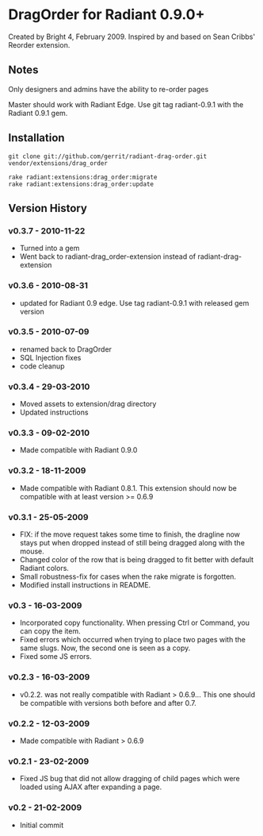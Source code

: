 # DragOrder for Radiant 0.9.0+

Created by Bright 4, February 2009. Inspired by and based on Sean Cribbs' Reorder extension.

## Notes

Only designers and admins have the ability to re-order pages

Master should work with Radiant Edge. Use git tag radiant-0.9.1 with the Radiant 0.9.1 gem.

## Installation

    git clone git://github.com/gerrit/radiant-drag-order.git vendor/extensions/drag_order
    
    rake radiant:extensions:drag_order:migrate
    rake radiant:extensions:drag_order:update

## Version History

### v0.3.7 - 2010-11-22

* Turned into a gem
* Went back to radiant-drag_order-extension instead of radiant-drag-extension

### v0.3.6 - 2010-08-31

* updated for Radiant 0.9 edge. Use tag radiant-0.9.1 with released gem version

### v0.3.5 - 2010-07-09

* renamed back to DragOrder
* SQL Injection fixes
* code cleanup

### v0.3.4 - 29-03-2010

* Moved assets to extension/drag directory
* Updated instructions

### v0.3.3 - 09-02-2010

* Made compatible with Radiant 0.9.0

### v0.3.2 - 18-11-2009

* Made compatible with Radiant 0.8.1. This extension should now be compatible with at least version >= 0.6.9

### v0.3.1 - 25-05-2009

* FIX: if the move request takes some time to finish, the dragline now stays put when dropped instead of still being 
dragged along with the mouse.
* Changed color of the row that is being dragged to fit better with default Radiant colors.
* Small robustness-fix for cases when the rake migrate is forgotten.
* Modified install instructions in README.

### v0.3 - 16-03-2009

* Incorporated copy functionality. When pressing Ctrl or Command, you can copy the item.
* Fixed errors which occurred when trying to place two pages with the same slugs. Now, the second one is seen as a copy.
* Fixed some JS errors.

### v0.2.3 - 16-03-2009

* v0.2.2. was not really compatible with Radiant > 0.6.9... This one should be compatible with versions both before and after 0.7.

### v0.2.2 - 12-03-2009

* Made compatible with Radiant > 0.6.9

### v0.2.1 - 23-02-2009

* Fixed JS bug that did not allow dragging of child pages which were loaded using AJAX after expanding a page.

### v0.2 - 21-02-2009

* Initial commit
